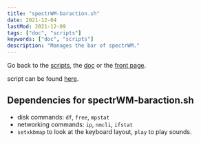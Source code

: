```yaml
---
title: "spectrWM-baraction.sh"
date: 2021-12-04
lastMod: 2021-12-09 
tags: ["doc", "scripts"]
keywords: ["doc", "scripts"]
description: "Manages the bar of spectrWM."
---
```

Go back to the [scripts](/public/doc/config/scripts), the [doc](/public/doc/config) or the [front page](/public).  

script can be found [here](https://github.com/a2n-s/dotfiles/blob/main/scripts/spectrWM-baraction.sh).


## Dependencies for spectrWM-baraction.sh
- disk commands: `df`, `free`, `mpstat`
- networking commands: `ip`, `nmcli`, `ifstat`
- `setxkbmap` to look at the keyboard layout, `play` to play sounds.
